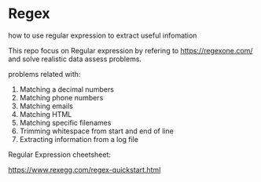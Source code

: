 # Regex
how to use regular expression to extract useful infomation

This repo focus on Regular expression by refering to https://regexone.com/ and solve realistic data assess problems.

problems related with:

1. Matching a decimal numbers
2. Matching phone numbers
3. Matching emails
4. Matching HTML
5. Matching specific filenames
6. Trimming whitespace from start and end of line
7. Extracting information from a log file

Regular Expression cheetsheet:

https://www.rexegg.com/regex-quickstart.html
